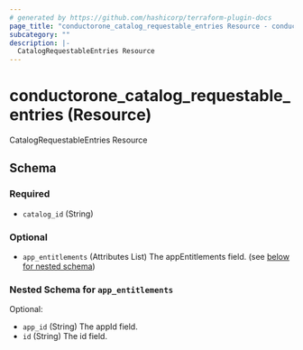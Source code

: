 ```yaml
---
# generated by https://github.com/hashicorp/terraform-plugin-docs
page_title: "conductorone_catalog_requestable_entries Resource - conductorone"
subcategory: ""
description: |-
  CatalogRequestableEntries Resource
---
```


# conductorone_catalog_requestable_entries (Resource)

CatalogRequestableEntries Resource



<!-- schema generated by tfplugindocs -->
## Schema

### Required

- `catalog_id` (String)

### Optional

- `app_entitlements` (Attributes List) The appEntitlements field. (see [below for nested schema](#nestedatt--app_entitlements))

<a id="nestedatt--app_entitlements"></a>
### Nested Schema for `app_entitlements`

Optional:

- `app_id` (String) The appId field.
- `id` (String) The id field.
